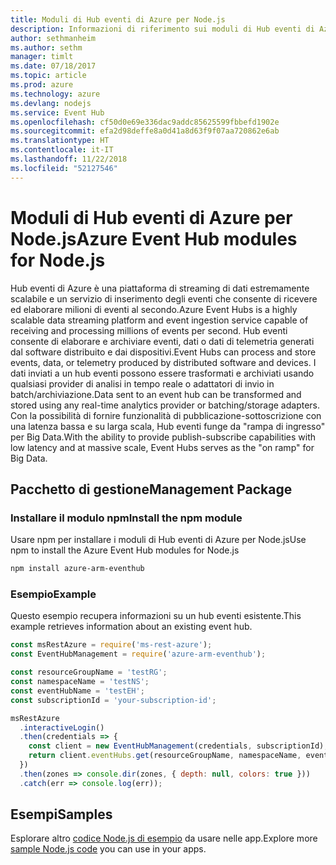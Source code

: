 ```yaml
---
title: Moduli di Hub eventi di Azure per Node.js
description: Informazioni di riferimento sui moduli di Hub eventi di Azure per Node.js
author: sethmanheim
ms.author: sethm
manager: timlt
ms.date: 07/18/2017
ms.topic: article
ms.prod: azure
ms.technology: azure
ms.devlang: nodejs
ms.service: Event Hub
ms.openlocfilehash: cf50d0e69e336dac9addc85625599fbbefd1902e
ms.sourcegitcommit: efa2d98deffe8a0d41a8d63f9f07aa720862e6ab
ms.translationtype: HT
ms.contentlocale: it-IT
ms.lasthandoff: 11/22/2018
ms.locfileid: "52127546"
---
```

# <a name="azure-event-hub-modules-for-nodejs"></a><span data-ttu-id="f446f-103">Moduli di Hub eventi di Azure per Node.js</span><span class="sxs-lookup"><span data-stu-id="f446f-103">Azure Event Hub modules for Node.js</span></span>

<span data-ttu-id="f446f-104">Hub eventi di Azure è una piattaforma di streaming di dati estremamente scalabile e un servizio di inserimento degli eventi che consente di ricevere ed elaborare milioni di eventi al secondo.</span><span class="sxs-lookup"><span data-stu-id="f446f-104">Azure Event Hubs is a highly scalable data streaming platform and event ingestion service capable of receiving and processing millions of events per second.</span></span> <span data-ttu-id="f446f-105">Hub eventi consente di elaborare e archiviare eventi, dati o dati di telemetria generati dal software distribuito e dai dispositivi.</span><span class="sxs-lookup"><span data-stu-id="f446f-105">Event Hubs can process and store events, data, or telemetry produced by distributed software and devices.</span></span> <span data-ttu-id="f446f-106">I dati inviati a un hub eventi possono essere trasformati e archiviati usando qualsiasi provider di analisi in tempo reale o adattatori di invio in batch/archiviazione.</span><span class="sxs-lookup"><span data-stu-id="f446f-106">Data sent to an event hub can be transformed and stored using any real-time analytics provider or batching/storage adapters.</span></span> <span data-ttu-id="f446f-107">Con la possibilità di fornire funzionalità di pubblicazione-sottoscrizione con una latenza bassa e su larga scala, Hub eventi funge da "rampa di ingresso" per Big Data.</span><span class="sxs-lookup"><span data-stu-id="f446f-107">With the ability to provide publish-subscribe capabilities with low latency and at massive scale, Event Hubs serves as the "on ramp" for Big Data.</span></span>

## <a name="management-package"></a><span data-ttu-id="f446f-108">Pacchetto di gestione</span><span class="sxs-lookup"><span data-stu-id="f446f-108">Management Package</span></span>

### <a name="install-the-npm-module"></a><span data-ttu-id="f446f-109">Installare il modulo npm</span><span class="sxs-lookup"><span data-stu-id="f446f-109">Install the npm module</span></span> 

<span data-ttu-id="f446f-110">Usare npm per installare i moduli di Hub eventi di Azure per Node.js</span><span class="sxs-lookup"><span data-stu-id="f446f-110">Use npm to install the Azure Event Hub modules for Node.js</span></span>

```bash
npm install azure-arm-eventhub
```

### <a name="example"></a><span data-ttu-id="f446f-111">Esempio</span><span class="sxs-lookup"><span data-stu-id="f446f-111">Example</span></span>

<span data-ttu-id="f446f-112">Questo esempio recupera informazioni su un hub eventi esistente.</span><span class="sxs-lookup"><span data-stu-id="f446f-112">This example retrieves information about an existing event hub.</span></span>

```javascript
const msRestAzure = require('ms-rest-azure');
const EventHubManagement = require('azure-arm-eventhub');

const resourceGroupName = 'testRG';
const namespaceName = 'testNS';
const eventHubName = 'testEH';
const subscriptionId = 'your-subscription-id';

msRestAzure
  .interactiveLogin()
  .then(credentials => {
    const client = new EventHubManagement(credentials, subscriptionId);
    return client.eventHubs.get(resourceGroupName, namespaceName, eventHubName);
  })
  .then(zones => console.dir(zones, { depth: null, colors: true }))
  .catch(err => console.log(err));
```

## <a name="samples"></a><span data-ttu-id="f446f-113">Esempi</span><span class="sxs-lookup"><span data-stu-id="f446f-113">Samples</span></span>

<span data-ttu-id="f446f-114">Esplorare altro [codice Node.js di esempio](https://azure.microsoft.com/resources/samples/?platform=nodejs) da usare nelle app.</span><span class="sxs-lookup"><span data-stu-id="f446f-114">Explore more [sample Node.js code](https://azure.microsoft.com/resources/samples/?platform=nodejs) you can use in your apps.</span></span>
